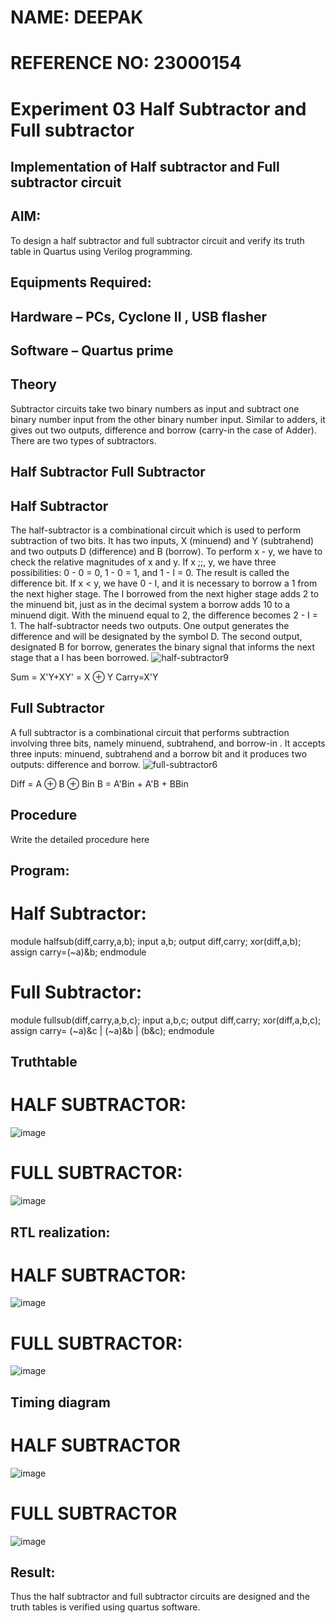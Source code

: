 # NAME: DEEPAK
# REFERENCE NO: 23000154
# Experiment 03 Half Subtractor and Full subtractor
## Implementation of Half subtractor and Full subtractor circuit
## AIM:
To design a half subtractor and full subtractor circuit and verify its truth table in Quartus using Verilog programming.

## Equipments Required:
## Hardware – PCs, Cyclone II , USB flasher
## Software – Quartus prime
## Theory
Subtractor circuits take two binary numbers as input and subtract one binary number input from the other binary number input. Similar to adders, it gives out two outputs, difference and borrow (carry-in the case of Adder). There are two types of subtractors.

## Half Subtractor Full Subtractor
## Half Subtractor
The half-subtractor is a combinational circuit which is used to perform subtraction of two bits. It has two inputs, X (minuend) and Y (subtrahend) and two outputs D (difference) and B (borrow). To perform x - y, we have to check the relative magnitudes of x and y. If x ;;, y, we have three possibilities: 0 - 0 = 0, 1 - 0 = 1, and 1 - I = 0. The result is called the difference bit. If x < y, we have 0 - I, and it is necessary to borrow a 1 from the next higher stage. The I borrowed from the next higher stage adds 2 to the minuend bit, just as in the decimal system a borrow adds 10 to a minuend digit. With the minuend equal to 2, the difference becomes 2 - I = 1. The half-subtractor needs two outputs. One output generates the difference and will be designated by the symbol D. The second output, designated B for borrow, generates the binary signal that informs the next stage that a I has been borrowed.
![half-subtractor9](https://user-images.githubusercontent.com/36288975/166112538-58c3bc7c-ee5d-4e6a-ac8d-8e8328efe27a.png)


Sum = X'Y+XY' = X ⊕ Y
Carry=X'Y

## Full Subtractor
A full subtractor is a combinational circuit that performs subtraction involving three bits, namely minuend, subtrahend, and borrow-in . It accepts three inputs: minuend, subtrahend and a borrow bit and it produces two outputs: difference and borrow. 
![full-subtractor6](https://user-images.githubusercontent.com/36288975/166112541-24c68359-3de8-4674-ae22-8272ffc385ed.png)


Diff = A ⊕ B ⊕ Bin B = A'Bin + A'B + BBin

## Procedure



Write the detailed procedure here 


## Program:

# Half Subtractor:

module halfsub(diff,carry,a,b);
input a,b;
output diff,carry;
xor(diff,a,b);
assign carry=(~a)&b;
endmodule

# Full Subtractor:

module fullsub(diff,carry,a,b,c);
input a,b,c;
output diff,carry;
xor(diff,a,b,c);
assign carry= (~a)&c | (~a)&b | (b&c);
endmodule

## Truthtable
# HALF SUBTRACTOR:
![image](https://github.com/deepak23000154/Experiment--03-Half-Subtractor-and-Full-subtractor/assets/151951350/9a9f573b-d78a-4f64-a106-deb96695006d)

# FULL SUBTRACTOR:
![image](https://github.com/deepak23000154/Experiment--03-Half-Subtractor-and-Full-subtractor/assets/151951350/f96feddf-cd00-4c43-b927-4d3e6d4cabc7)


##  RTL realization:
# HALF SUBTRACTOR:
![image](https://github.com/deepak23000154/Experiment--03-Half-Subtractor-and-Full-subtractor/assets/151951350/f8ba331b-0760-4a02-84e3-e08900a0a098)


# FULL SUBTRACTOR:
![image](https://github.com/deepak23000154/Experiment--03-Half-Subtractor-and-Full-subtractor/assets/151951350/fb33dc6d-1d3a-4ee0-a958-86e408c32991)


## Timing diagram
# HALF SUBTRACTOR
![image](https://github.com/deepak23000154/Experiment--03-Half-Subtractor-and-Full-subtractor/assets/151951350/a8205d52-6c9d-45a1-95b2-02f053c70cf9)


# FULL SUBTRACTOR
![image](https://github.com/deepak23000154/Experiment--03-Half-Subtractor-and-Full-subtractor/assets/151951350/e1cfc37a-b874-4361-b02e-7bb53974b79a)


## Result:
Thus the half subtractor and full subtractor circuits are designed and the truth tables is verified using quartus software.
